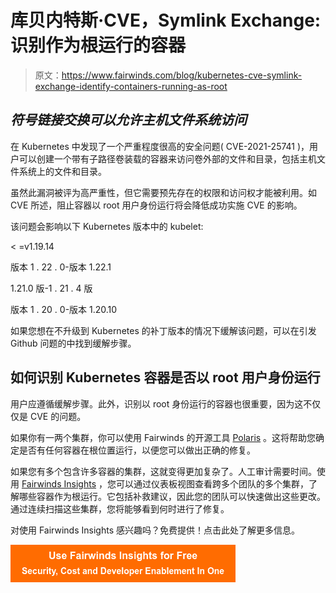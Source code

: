 # 库贝内特斯·CVE，Symlink Exchange:识别作为根运行的容器

> 原文：<https://www.fairwinds.com/blog/kubernetes-cve-symlink-exchange-identify-containers-running-as-root>

 ## *符号链接交换可以允许主机文件系统访问*

在 Kubernetes 中发现了一个严重程度很高的安全问题( CVE-2021-25741 )，用户可以创建一个带有子路径卷装载的容器来访问卷外部的文件和目录，包括主机文件系统上的文件和目录。

虽然此漏洞被评为高严重性，但它需要预先存在的权限和访问权才能被利用。如 CVE 所述，阻止容器以 root 用户身份运行将会降低成功实施 CVE 的影响。

该问题会影响以下 Kubernetes 版本中的 kubelet:

< =v1.19.14

版本 1 . 22 . 0-版本 1.22.1

1.21.0 版-1 . 21 . 4 版

版本 1 . 20 . 0-版本 1.20.10

如果您想在不升级到 Kubernetes 的补丁版本的情况下缓解该问题，可以在引发 Github 问题的中找到缓解步骤。

## 如何识别 Kubernetes 容器是否以 root 用户身份运行

用户应遵循缓解步骤。此外，识别以 root 身份运行的容器也很重要，因为这不仅仅是 CVE 的问题。

如果你有一两个集群，你可以使用 Fairwinds 的开源工具 [Polaris](https://polaris.docs.fairwinds.com/) 。这将帮助您确定是否有任何容器在根位置运行，以便您可以做出正确的修复。

如果您有多个包含许多容器的集群，这就变得更加复杂了。人工审计需要时间。使用 [Fairwinds Insights](https://insights.docs.fairwinds.com/) ，您可以通过仪表板视图查看跨多个团队的多个集群，了解哪些容器作为根运行。它包括补救建议，因此您的团队可以快速做出这些更改。通过连续扫描这些集群，您将能够看到何时进行了修复。

对使用 Fairwinds Insights 感兴趣吗？免费提供！点击此处了解更多信息。

[![Use Fairwinds Insights for Free Security, Cost and Developer Enablement In One](img/7c86296320eb01b215d8e2755e9c5b9d.png)](https://cta-redirect.hubspot.com/cta/redirect/2184645/34aa4987-a1f9-438a-a145-d7d82d5c479a)